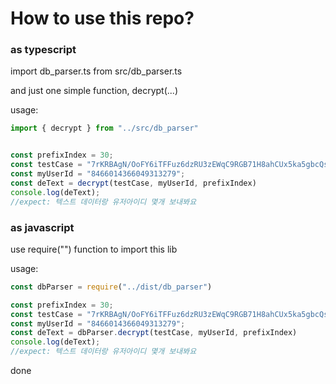 # How to use this repo?


### as typescript
import db_parser.ts from src/db_parser.ts

and just one simple function, decrypt(...)


usage:

```typescript
import { decrypt } from "../src/db_parser"


const prefixIndex = 30;
const testCase = "7rKRBAgN/OoFY6iTFFuz6dzRU3zEWqC9RGB71H8ahCUx5ka5gbcQsPB1cUHwZx58NfK+Kmo3L/rcCPoO1ygQuw=="
const myUserId = "8466014366049313279";
const deText = decrypt(testCase, myUserId, prefixIndex)
console.log(deText);
//expect: 텍스트 데이터랑 유저아이디 몇개 보내봐요

```



### as javascript
use require("") function to import this lib

usage:

```javascript
const dbParser = require("../dist/db_parser")

const prefixIndex = 30;
const testCase = "7rKRBAgN/OoFY6iTFFuz6dzRU3zEWqC9RGB71H8ahCUx5ka5gbcQsPB1cUHwZx58NfK+Kmo3L/rcCPoO1ygQuw=="
const myUserId = "8466014366049313279";
const deText = dbParser.decrypt(testCase, myUserId, prefixIndex)
console.log(deText);
//expect: 텍스트 데이터랑 유저아이디 몇개 보내봐요

```


done
